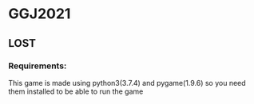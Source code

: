# GGJ2021
## LOST

### Requirements:
This game is made using python3(3.7.4) and pygame(1.9.6) so you need them installed to be able to run the game